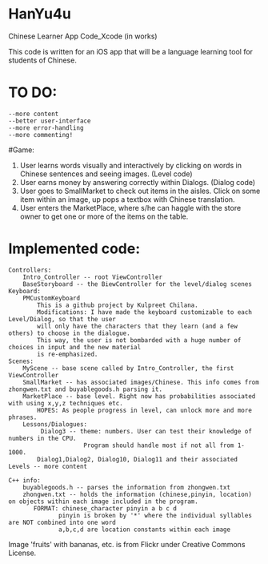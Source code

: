 HanYu4u
=======

Chinese Learner App Code_Xcode (in works)

This code is written for an iOS app that will be a language learning tool for students of Chinese.
# TO DO: 

    --more content
    --better user-interface
    --more error-handling
    --more commenting!

#Game:
1. User learns words visually and interactively by clicking on words in Chinese sentences and seeing images. (Level code)
2. User earns money by answering correctly within Dialogs. (Dialog code)
3. User goes to SmallMarket to check out items in the aisles.
   Click on some item within an image, up pops a textbox with Chinese translation.
4. User enters the MarketPlace, where s/he can haggle with the store owner to get one or more of the items on the table.

# Implemented code:
    Controllers:
        Intro_Controller -- root ViewController
        BaseStoryboard -- the BiewController for the level/dialog scenes
    Keyboard:
        PMCustomKeyboard
            This is a github project by Kulpreet Chilana.
            Modifications: I have made the keyboard customizable to each Level/Dialog, so that the user
            will only have the characters that they learn (and a few others) to choose in the dialogue.
            This way, the user is not bombarded with a huge number of choices in input and the new material
            is re-emphasized.
    Scenes:
        MyScene -- base scene called by Intro_Controller, the first ViewController
        SmallMarket -- has associated images/Chinese. This info comes from zhongwen.txt and buyablegoods.h parsing it.
        MarketPlace -- base level. Right now has probabilities associated with using x,y,z techniques etc.
            HOPES: As people progress in level, can unlock more and more phrases.
        Lessons/Dialogues:
             Dialog3 -- theme: numbers. User can test their knowledge of numbers in the CPU. 
                         Program should handle most if not all from 1-1000.
            Dialog1,Dialog2, Dialog10, Dialog11 and their associated Levels -- more content 
         
    C++ info:   
        buyablegoods.h -- parses the information from zhongwen.txt
        zhongwen.txt -- holds the information (chinese,pinyin, location) on objects within each image included in the program.
           FORMAT: chinese_character pinyin a b c d 
                  pinyin is broken by '*' where the individual syllables are NOT combined into one word
                  a,b,c,d are location constants within each image

Image 'fruits' with bananas, etc. is from Flickr under Creative Commons License.
